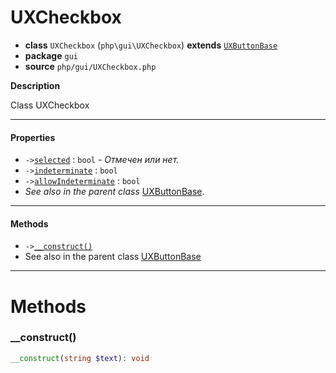 # UXCheckbox

- **class** `UXCheckbox` (`php\gui\UXCheckbox`) **extends** [`UXButtonBase`](https://github.com/jphp-compiler/jphp/blob/master/exts/jphp-gui-ext/api-docs/classes/php/gui/UXButtonBase.md)
- **package** `gui`
- **source** `php/gui/UXCheckbox.php`

**Description**

Class UXCheckbox

---

#### Properties

- `->`[`selected`](#prop-selected) : `bool` - _Отмечен или нет._
- `->`[`indeterminate`](#prop-indeterminate) : `bool`
- `->`[`allowIndeterminate`](#prop-allowindeterminate) : `bool`
- *See also in the parent class* [UXButtonBase](https://github.com/jphp-compiler/jphp/blob/master/exts/jphp-gui-ext/api-docs/classes/php/gui/UXButtonBase.md).

---

#### Methods

- `->`[`__construct()`](#method-__construct)
- See also in the parent class [UXButtonBase](https://github.com/jphp-compiler/jphp/blob/master/exts/jphp-gui-ext/api-docs/classes/php/gui/UXButtonBase.md)

---
# Methods

<a name="method-__construct"></a>

### __construct()
```php
__construct(string $text): void
```